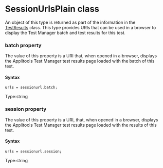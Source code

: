 # SessionUrlsPlain class
An object of this type is returned as part of the information in the [TestResults](./testresults) class. This type provides URIs that can be used in a browser to display the Test Manager batch and test results for this test.


 
 ### batch property
The value of this property is a URI that, when opened in a browser, displays the Applitools Test Manager test results page loaded with the batch of this test.

#### Syntax 
 ``` 
urls = sessionurl.batch;
 ``` 
 
 Type:string 
 ### session property
The value of this property is a URI, that, when opened in a browser, displays the Applitools Test Manager test results page loaded with the results of this test.

#### Syntax 
 ``` 
urls = sessionurl.session;
 ``` 
 
 Type:string